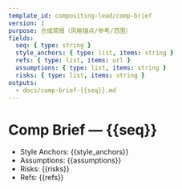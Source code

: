 ```yaml
---
template_id: compositing-lead/comp-brief
version: 1
purpose: 合成简报（风格锚点/参考/范围）
fields:
  seq: { type: string }
  style_anchors: { type: list, items: string }
  refs: { type: list, items: url }
  assumptions: { type: list, items: string }
  risks: { type: list, items: string }
outputs:
  - docs/comp-brief-{{seq}}.md
---
```


# Comp Brief — {{seq}}

- Style Anchors: {{style_anchors}}
- Assumptions: {{assumptions}}
- Risks: {{risks}}
- Refs: {{refs}}
